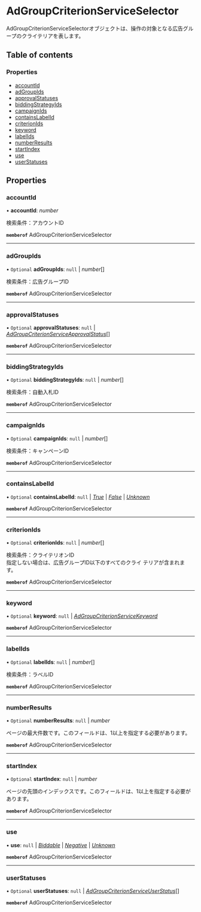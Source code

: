 # AdGroupCriterionServiceSelector


<div lang=\"ja\">AdGroupCriterionServiceSelectorオブジェクトは、操作の対象となる広告グループのクライテリアを表します。</div> 

## Table of contents

### Properties

- [accountId](adgroupcriterionserviceselector.md#accountid)
- [adGroupIds](adgroupcriterionserviceselector.md#adgroupids)
- [approvalStatuses](adgroupcriterionserviceselector.md#approvalstatuses)
- [biddingStrategyIds](adgroupcriterionserviceselector.md#biddingstrategyids)
- [campaignIds](adgroupcriterionserviceselector.md#campaignids)
- [containsLabelId](adgroupcriterionserviceselector.md#containslabelid)
- [criterionIds](adgroupcriterionserviceselector.md#criterionids)
- [keyword](adgroupcriterionserviceselector.md#keyword)
- [labelIds](adgroupcriterionserviceselector.md#labelids)
- [numberResults](adgroupcriterionserviceselector.md#numberresults)
- [startIndex](adgroupcriterionserviceselector.md#startindex)
- [use](adgroupcriterionserviceselector.md#use)
- [userStatuses](adgroupcriterionserviceselector.md#userstatuses)

## Properties

### accountId

• **accountId**: *number*

<div lang=\"ja\">検索条件：アカウントID</div> 

**`memberof`** AdGroupCriterionServiceSelector

___

### adGroupIds

• `Optional` **adGroupIds**: ``null`` \| *number*[]

<div lang=\"ja\">検索条件：広告グループID</div> 

**`memberof`** AdGroupCriterionServiceSelector

___

### approvalStatuses

• `Optional` **approvalStatuses**: ``null`` \| [*AdGroupCriterionServiceApprovalStatus*](./enums/adgroupcriterionserviceapprovalstatus.md)[]

**`memberof`** AdGroupCriterionServiceSelector

___

### biddingStrategyIds

• `Optional` **biddingStrategyIds**: ``null`` \| *number*[]

<div lang=\"ja\">検索条件：自動入札ID</div> 

**`memberof`** AdGroupCriterionServiceSelector

___

### campaignIds

• `Optional` **campaignIds**: ``null`` \| *number*[]

<div lang=\"ja\">検索条件：キャンペーンID</div> 

**`memberof`** AdGroupCriterionServiceSelector

___

### containsLabelId

• `Optional` **containsLabelId**: ``null`` \| [*True*](./enums/adgroupcriterionservicecontainslabelid.md#true) \| [*False*](./enums/adgroupcriterionservicecontainslabelid.md#false) \| [*Unknown*](./enums/adgroupcriterionservicecontainslabelid.md#unknown)

**`memberof`** AdGroupCriterionServiceSelector

___

### criterionIds

• `Optional` **criterionIds**: ``null`` \| *number*[]

<div lang=\"ja\">検索条件：クライテリオンID<br>指定しない場合は、広告グループID以下のすべてのクライ テリアが含まれます。</div> 

**`memberof`** AdGroupCriterionServiceSelector

___

### keyword

• `Optional` **keyword**: ``null`` \| [*AdGroupCriterionServiceKeyword*](adgroupcriterionservicekeyword.md)

**`memberof`** AdGroupCriterionServiceSelector

___

### labelIds

• `Optional` **labelIds**: ``null`` \| *number*[]

<div lang=\"ja\">検索条件：ラベルID</div> 

**`memberof`** AdGroupCriterionServiceSelector

___

### numberResults

• `Optional` **numberResults**: ``null`` \| *number*

<div lang=\"ja\">ページの最大件数です。このフィールドは、1以上を指定する必要があります。</div> 

**`memberof`** AdGroupCriterionServiceSelector

___

### startIndex

• `Optional` **startIndex**: ``null`` \| *number*

<div lang=\"ja\">ページの先頭のインデックスです。このフィールドは、1以上を指定する必要があります。</div> 

**`memberof`** AdGroupCriterionServiceSelector

___

### use

• **use**: ``null`` \| [*Biddable*](./enums/adgroupcriterionserviceuse.md#biddable) \| [*Negative*](./enums/adgroupcriterionserviceuse.md#negative) \| [*Unknown*](./enums/adgroupcriterionserviceuse.md#unknown)

**`memberof`** AdGroupCriterionServiceSelector

___

### userStatuses

• `Optional` **userStatuses**: ``null`` \| [*AdGroupCriterionServiceUserStatus*](./enums/adgroupcriterionserviceuserstatus.md)[]

**`memberof`** AdGroupCriterionServiceSelector
